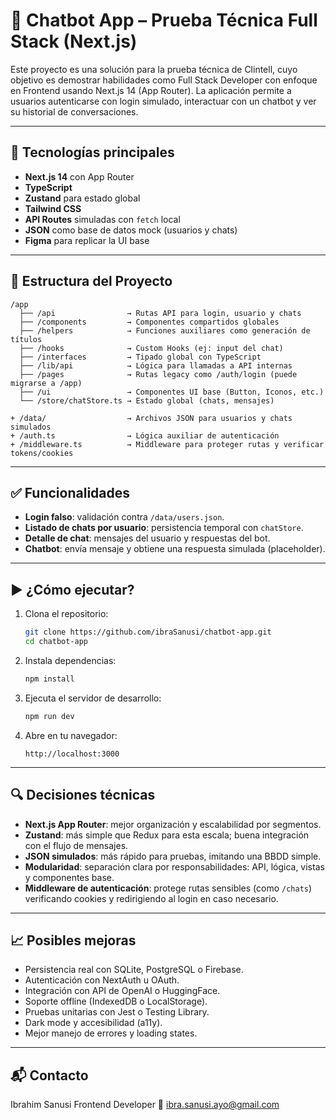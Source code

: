 # 🧠 Chatbot App – Prueba Técnica Full Stack (Next.js)

Este proyecto es una solución para la prueba técnica de Clintell, cuyo objetivo es demostrar habilidades como Full Stack Developer con enfoque en Frontend usando Next.js 14 (App Router). La aplicación permite a usuarios autenticarse con login simulado, interactuar con un chatbot y ver su historial de conversaciones.

---

## 🚀 Tecnologías principales

- **Next.js 14** con App Router
- **TypeScript**
- **Zustand** para estado global
- **Tailwind CSS**
- **API Routes** simuladas con `fetch` local
- **JSON** como base de datos mock (usuarios y chats)
- **Figma** para replicar la UI base

---

## 🧱 Estructura del Proyecto

```
/app
  ├── /api                → Rutas API para login, usuario y chats
  ├── /components         → Componentes compartidos globales
  ├── /helpers            → Funciones auxiliares como generación de títulos
  ├── /hooks              → Custom Hooks (ej: input del chat)
  ├── /interfaces         → Tipado global con TypeScript
  ├── /lib/api            → Lógica para llamadas a API internas
  ├── /pages              → Rutas legacy como /auth/login (puede migrarse a /app)
  ├── /ui                 → Componentes UI base (Button, Iconos, etc.)
  └── /store/chatStore.ts → Estado global (chats, mensajes)

+ /data/                  → Archivos JSON para usuarios y chats simulados
+ /auth.ts                → Lógica auxiliar de autenticación
+ /middleware.ts          → Middleware para proteger rutas y verificar tokens/cookies
```

---

## ✅ Funcionalidades

- **Login falso**: validación contra `/data/users.json`.
- **Listado de chats por usuario**: persistencia temporal con `chatStore`.
- **Detalle de chat**: mensajes del usuario y respuestas del bot.
- **Chatbot**: envía mensaje y obtiene una respuesta simulada (placeholder).

---

## ▶️ ¿Cómo ejecutar?

1. Clona el repositorio:

   ```bash
   git clone https://github.com/ibraSanusi/chatbot-app.git
   cd chatbot-app
   ```

2. Instala dependencias:

   ```bash
   npm install
   ```

3. Ejecuta el servidor de desarrollo:

   ```bash
   npm run dev
   ```

4. Abre en tu navegador:
   ```
   http://localhost:3000
   ```

---

## 🔍 Decisiones técnicas

- **Next.js App Router**: mejor organización y escalabilidad por segmentos.
- **Zustand**: más simple que Redux para esta escala; buena integración con el flujo de mensajes.
- **JSON simulados**: más rápido para pruebas, imitando una BBDD simple.
- **Modularidad**: separación clara por responsabilidades: API, lógica, vistas y componentes base.
- **Middleware de autenticación**: protege rutas sensibles (como `/chats`) verificando cookies y redirigiendo al login en caso necesario.

---

## 📈 Posibles mejoras

- Persistencia real con SQLite, PostgreSQL o Firebase.
- Autenticación con NextAuth u OAuth.
- Integración con API de OpenAI o HuggingFace.
- Soporte offline (IndexedDB o LocalStorage).
- Pruebas unitarias con Jest o Testing Library.
- Dark mode y accesibilidad (a11y).
- Mejor manejo de errores y loading states.

---

## 📬 Contacto

Ibrahim Sanusi
Frontend Developer
📧 ibra.sanusi.ayo@gmail.com
